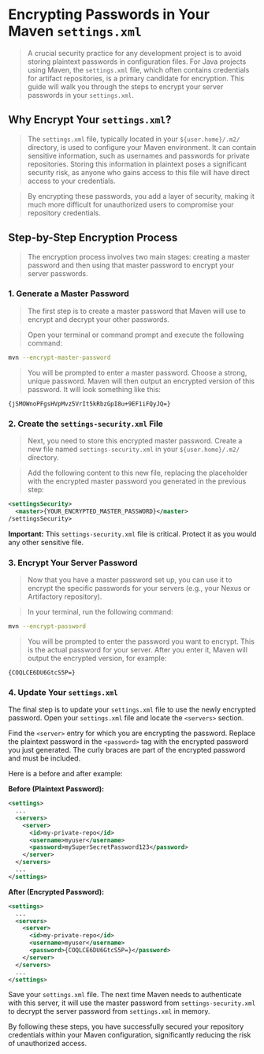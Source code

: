  # Encrypting Passwords in Your Maven `settings.xml`

 > A crucial security practice for any development project is to avoid storing plaintext passwords in configuration files. For Java projects using Maven, the `settings.xml` file, which often contains credentials for artifact repositories, is a primary candidate for encryption. This guide will walk you through the steps to encrypt your server passwords in your `settings.xml`.

 ## Why Encrypt Your `settings.xml`?

 > The `settings.xml` file, typically located in your `${user.home}/.m2/` directory, is used to configure your Maven environment. It can contain sensitive information, such as usernames and passwords for private repositories. Storing this information in plaintext poses a significant security risk, as anyone who gains access to this file will have direct access to your credentials.

 > By encrypting these passwords, you add a layer of security, making it much more difficult for unauthorized users to compromise your repository credentials.

 ## Step-by-Step Encryption Process

 > The encryption process involves two main stages: creating a master password and then using that master password to encrypt your server passwords.

 ### 1. Generate a Master Password

 > The first step is to create a master password that Maven will use to encrypt and decrypt your other passwords.

 > Open your terminal or command prompt and execute the following command:

 ```bash
 mvn --encrypt-master-password
 ```

 > You will be prompted to enter a master password. Choose a strong, unique password. Maven will then output an encrypted version of this password. It will look something like this:

 ```
 {jSMOWnoPFgsHVpMvz5VrIt5kRbzGpI8u+9EF1iFQyJQ=}
 ```

 ### 2. Create the `settings-security.xml` File

 > Next, you need to store this encrypted master password. Create a new file named `settings-security.xml` in your `${user.home}/.m2/` directory.

 > Add the following content to this new file, replacing the placeholder with the encrypted master password you generated in the previous step:

 ```xml
 <settingsSecurity>
   <master>{YOUR_ENCRYPTED_MASTER_PASSWORD}</master>
/settingsSecurity>
 ```

 **Important:** This `settings-security.xml` file is critical. Protect it as you would any other sensitive file.

 ### 3. Encrypt Your Server Password

 > Now that you have a master password set up, you can use it to encrypt the specific passwords for your servers (e.g., your Nexus or Artifactory repository).

 > In your terminal, run the following command:

 ```bash
 mvn --encrypt-password
 ```

 > You will be prompted to enter the password you want to encrypt. This is the actual password for your server. After you enter it, Maven will output the encrypted version, for example:

 ```
 {COQLCE6DU6GtcS5P=}
 ```

 ### 4. Update Your `settings.xml`

The final step is to update your `settings.xml` file to use the newly encrypted password. Open your `settings.xml` file and locate the `<servers>` section.

Find the `<server>` entry for which you are encrypting the password. Replace the plaintext password in the `<password>` tag with the encrypted password you just generated. The curly braces are part of the encrypted password and must be included.

 Here is a before and after example:

 **Before (Plaintext Password):**

 ```xml
 <settings>
   ...
   <servers>
     <server>
       <id>my-private-repo</id>
       <username>myuser</username>
       <password>mySuperSecretPassword123</password>
     </server>
   </servers>
   ...
 </settings>
 ```

 **After (Encrypted Password):**

 ```xml
 <settings>
   ...
   <servers>
     <server>
       <id>my-private-repo</id>
       <username>myuser</username>
       <password>{COQLCE6DU6GtcS5P=}</password>
     </server>
   </servers>
   ...
 </settings>
 ```

Save your `settings.xml` file. The next time Maven needs to authenticate with this server, it will use the master password from `settings-security.xml` to decrypt the server password from `settings.xml` in memory.

By following these steps, you have successfully secured your repository credentials within your Maven configuration, significantly reducing the risk of unauthorized access.